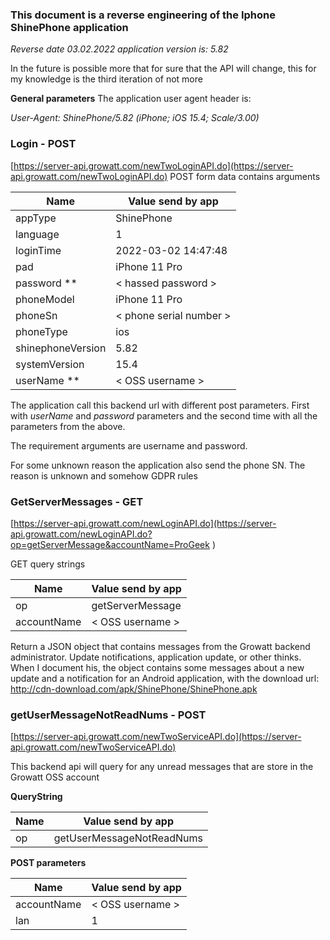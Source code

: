 ### This document is a reverse engineering of the Iphone ShinePhone application

_Reverse date 03.02.2022 application version is: 5.82_

In the future is possible more that for sure that the API will change, this for my knowledge is the third iteration of not more

**General parameters**
The application user agent header is:

_User-Agent: ShinePhone/5.82 (iPhone; iOS 15.4; Scale/3.00)_


### **Login** - POST

[https://server-api.growatt.com/newTwoLoginAPI.do](https://server-api.growatt.com/newTwoLoginAPI.do)
POST form data contains arguments

| Name              | Value send by app       |
|-------------------|-------------------------|
| appType           | ShinePhone              |
| language          | 1                       |
| loginTime         | 2022-03-02 14:47:48     |
| pad               | iPhone 11 Pro           |
| password **       | < hassed password >     |
| phoneModel        | iPhone 11 Pro           |
| phoneSn           | < phone serial number > |
| phoneType         | ios                     |
| shinephoneVersion | 5.82                    |
| systemVersion     | 15.4                    |
| userName **       | < OSS username >        |

The application call this backend url with different post parameters.
First with _userName_ and _password_ parameters and the second time with all the parameters from the above.

The requirement arguments are username and password.

For some unknown reason the application also send the phone SN. The reason is unknown and somehow GDPR rules

### **GetServerMessages** - GET

[https://server-api.growatt.com/newLoginAPI.do](https://server-api.growatt.com/newLoginAPI.do?op=getServerMessage&accountName=ProGeek ) 

GET query strings

| Name        | Value send by app |
|-------------|-------------------|
| op          | getServerMessage  |
| accountName | < OSS username >  |

Return a JSON object that contains messages from the Growatt backend administrator.
Update notifications, application update, or other thinks. When I document his, the object contains some messages about
a new update and a notification for an Android application,
with the download url: http://cdn-download.com/apk/ShinePhone/ShinePhone.apk

### **getUserMessageNotReadNums** - POST

[https://server-api.growatt.com/newTwoServiceAPI.do](https://server-api.growatt.com/newTwoServiceAPI.do)

This backend api will query for any unread messages that are store in the Growatt OSS account

**QueryString**

| Name | Value send by app         |
|------|---------------------------|
| op   | getUserMessageNotReadNums |

**POST parameters**

| Name        | Value send by app |
|-------------|-------------------|
| accountName | < OSS username >  |
| lan         | 1                 |



